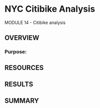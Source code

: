 # NYC Citibike Analysis
MODULE 14 - Citibike analysis

## OVERVIEW
### Purpose:


## RESOURCES


## RESULTS


## SUMMARY

